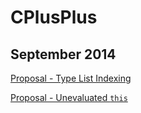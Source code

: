 CPlusPlus
=========

September 2014
--------------

[Proposal - Type List Indexing](https://github.com/seanmiddleditch/CPlusPlus/blob/master/type-list-indexing.md)

[Proposal - Unevaluated `this`](http://htmlpreview.github.com/?https://github.com/seanmiddleditch/CPlusPlus/blob/master/unevaluated-this.html)

